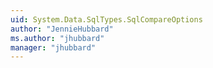 ```yaml
---
uid: System.Data.SqlTypes.SqlCompareOptions
author: "JennieHubbard"
ms.author: "jhubbard"
manager: "jhubbard"
---
```


